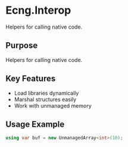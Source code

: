 # Ecng.Interop

Helpers for calling native code.

## Purpose

Helpers for calling native code.

## Key Features

- Load libraries dynamically
- Marshal structures easily
- Work with unmanaged memory

## Usage Example

```csharp
using var buf = new UnmanagedArray<int>(10);
```
